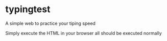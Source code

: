 # typingtest
A simple web to practice your tiping speed

Simply execute the HTML in your browser all should be executed normally
